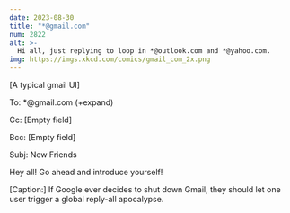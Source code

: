 ```yaml
---
date: 2023-08-30
title: "*@gmail.com"
num: 2822
alt: >-
  Hi all, just replying to loop in *@outlook.com and *@yahoo.com.
img: https://imgs.xkcd.com/comics/gmail_com_2x.png
---
```

[A typical gmail UI]

To: \*@gmail.com (+expand)

Cc: [Empty field]

Bcc: [Empty field]

Subj: New Friends

Hey all! Go ahead and introduce yourself!

[Caption:] If Google ever decides to shut down Gmail, they should let one user trigger a global reply-all apocalypse.